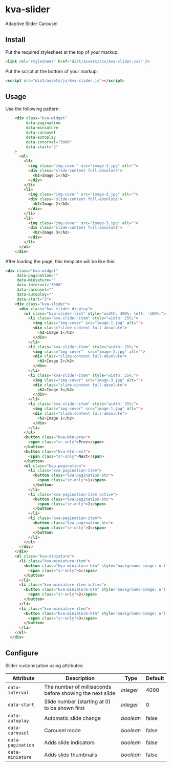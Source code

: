 # kva-slider

Adaptive Slider Carousel

## Install

Put the required stylesheet at the top of your markup:

```html
<link rel="stylesheet" href="dist/assets/css/kva-slider.css" />
```
Put the script at the bottom of your markup:

```html
<script src="dist/assets/js/kva-slider.js"></script>
```

## Usage

Use the following pattern:

```html
    <div class="kva-widget"
         data-pagination 
         data-miniature
         data-carousel 
         data-autoplay
         data-interval="3000"
         data-start="2"
    >
      <ul>
        <li>
          <img class="img-cover" src="image-1.jpg" alt="">
          <div class="slide-content full-absolute">
            <h2>Image 1</h2>
          </div>
        </li>
        <li>
          <img class="img-cover" src="image-2.jpg" alt="">
          <div class="slide-content full-absolute">
            <h2>Image 2</h2>
          </div>
        </li>
        <li>
          <img class="img-cover" src="image-3.jpg" alt="">
          <div class="slide-content full-absolute">
            <h2>Image 3</h2>
          </div>
        </li>
      </ul>
    </div>
```
After loading the page, this template will be like this:
```html
<div class="kva-widget"
     data-pagination="" 
     data-miniature="" 
     data-interval="3000" 
     data-carousel="" 
     data-autoplay="" 
     data-start="2">
    <div class="kva-slider">
      <div class="kva-slider-display">
        <ul class="kva-slider-list" style="width: 400%; left: -100%;">
          <li class="kva-slider-item" style="width: 25%;">
            <img class="img-cover" src="image-1.jpg" alt="">
            <div class="slide-content full-absolute">
              <h2>Image 1</h2>
            </div>
          </li>
          <li class="kva-slider-item" style="width: 25%;">
            <img class="img-cover"  src="image-2.jpg" alt="">
            <div class="slide-content full-absolute">
              <h2>Image 2</h2>
            </div>
          </li>
          <li class="kva-slider-item" style="width: 25%;">
            <img class="img-cover" src="image-3.jpg" alt="">
            <div class="slide-content full-absolute">
              <h2>Image 3</h2>
            </div>
          </li>
          <li class="kva-slider-item" style="width: 25%;">
            <img class="img-cover" src="image-1.jpg" alt="">
            <div class="slide-content full-absolute">
              <h2>Image 1</h2>
            </div>
          </li>
        </ul>
        <button class="kva-btn-prev">
          <span class="sr-only">Prev</span>
        </button>
        <button class="kva-btn-next">
          <span class="sr-only">Next</span>
        </button>
        <ul class="kva-pagination">
          <li class="kva-pagination-item">
            <button class="kva-pagination-btn">
              <span class="sr-only">1</span>
            </button>
          </li>
          <li class="kva-pagination-item active">
            <button class="kva-pagination-btn">
              <span class="sr-only">2</span>
            </button>
          </li>
          <li class="kva-pagination-item">
            <button class="kva-pagination-btn">
              <span class="sr-only">3</span>
            </button>
          </li>
        </ul>
      </div>
    </div>
    <ul class="kva-miniature">
      <li class="kva-miniature-item">
        <button class="kva-miniature-btn" style="background-image: url(image-1.jpg)">
          <span class="sr-only">1</span>
        </button>
      </li>
      <li class="kva-miniature-item active">
        <button class="kva-miniature-btn" style="background-image: url(image-2.jpg)">
          <span class="sr-only">2</span>
        </button>
      </li>
      <li class="kva-miniature-item">
        <button class="kva-miniature-btn" style="background-image: url(image-3.jpg)">
          <span class="sr-only">3</span>
        </button>
      </li>
    </ul>
  </div>
```

## Configure

Slider customization using attributes:

Attribute          | Description                                              | Type      | Default
------------------ | -------------------------------------------------------- | --------- | --------
`data-interval`    | The number of milliseconds before showing the next slide | _integer_ | 4000
`data-start`       | Slide number (starting at 0) to be shown first           | _integer_ | 0
`data-autoplay`    | Automatic slide change                                   | _boolean_ | false
`data-carousel`    | Carousel mode                                            | _boolean_ | false
`data-pagination`  | Adds slide indicators                                    | _boolean_ | false
`data-miniature`   | Adds slide thumbnails                                    | _boolean_ | false

